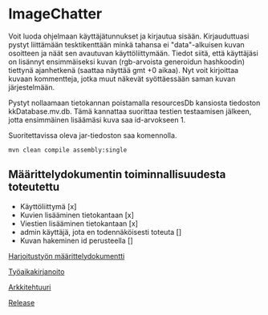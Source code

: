 # ImageChatter

Voit luoda ohjelmaan käyttäjätunnukset ja kirjautua sisään. Kirjauduttuasi pystyt liittämään tesktikenttään minkä tahansa ei "data"-alkuisen kuvan osoitteen ja näät sen avautuvan käyttöliittymään. Tiedot siitä, että käyttäjäsi on lisännyt ensimmäiseksi kuvan (rgb-arvoista generoidun hashkoodin) tiettynä ajanhetkenä (saattaa näyttää gmt +0 aikaa). Nyt voit kirjoittaa kuvaan kommentteja, jotka muut näkevät syöttäessään saman kuvan järjestelmään.

Pystyt nollaamaan tietokannan poistamalla resourcesDb kansiosta tiedoston kkDatabase.mv.db. Tämä kannattaa suorittaa testien testaamisen jälkeen, jotta ensimmäinen lisäämäsi kuva saa id-arvokseen 1.

Suoritettavissa oleva jar-tiedoston saa komennolla.

```
mvn clean compile assembly:single
```


## Määrittelydokumentin toiminnallisuudesta toteutettu

- Käyttöliittymä [x] 
- Kuvien lisääminen tietokantaan [x]
- Viestien lisääminen tietokantaan [x] 
- admin käyttäjä, jota en todennäköisesti toteuta []
- Kuvan hakeminen id perusteella []

[Harjoitustyön määrittelydokumentti](https://github.com/kallioaa/ot-harjoitustyo/blob/master/dokumentaatio/maarittelydokumentti.md)

[Työaikakirjanoito](https://github.com/kallioaa/ot-harjoitustyo/blob/master/dokumentaatio/työaikakirjanpito.md)

[Arkkitehtuuri](https://github.com/kallioaa/ot-harjoitustyo/blob/master/dokumentaatio/arkkitehtuuri.md)

[Release](https://github.com/kallioaa/ot-harjoitustyo/releases/tag/viikko5)

